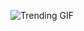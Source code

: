 
<!-- GIF_SECTION -->
![Trending GIF](https://media1.giphy.com/media/v1.Y2lkPThiYjIxNzcyeGJrc3M3Y3Y3c3RrNGprM2lhY3UwYTFkbTdtMWd1ZTA3MDllM3Y2ZSZlcD12MV9naWZzX3NlYXJjaCZjdD1n/3oKIPeLAaOhrv8JJ7y/giphy.gif)
<!-- END_GIF_SECTION -->
